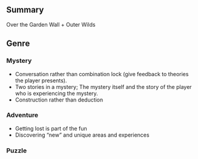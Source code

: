 ## Summary
Over the Garden Wall + Outer Wilds
## Genre 
### Mystery
- Conversation rather than combination lock (give feedback to theories the player presents).
- Two stories in a mystery; The mystery itself and the story of the player who is experiencing the mystery.
- Construction rather than deduction
### Adventure
- Getting lost is part of the fun
- Discovering “new” and unique areas and experiences
### Puzzle